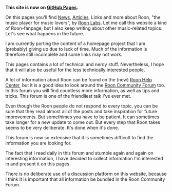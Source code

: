 **This site is now on [GitHub Pages](https://florib779.github.io/Roon/).**

On this pages you'll find [News](/Roon/news.html), [Articles](/Roon/articles/), Links and more about Roon, "the music player for music lovers", by [Roon Labs](https://roonlabs.com). Let me call this website a kind of Roon-fanpage, but I also keep writing about other music-related topics. Let's see what happens in the future.

I am currently porting the content of a homepage project that I am (probably) giving up due to lack of time. Much of the information is therefore still incomplete and some links may not work.

This pages contains a lot of technical and nerdy stuff. Nevertheless, I hope that it will also be useful for the less technically interested people.

A lot of information about Roon can be found on the (new) [Roon Help Center](https://help.roonlabs.com/), but it is a good idea to look around the [Roon Community Forum](https://community.roonlabs.com/) too. In this forum you will find countless more information, as well as tips and tricks. This forum is one of the friendliest talk I've ever met.

Even though the Roon people do not respond to every topic, you can be sure that they read almost all of the posts and take inspiration for future improvements. But somethimes you have to be patient. It can sometimes take longer for a new update to come out. But every step that Roon takes seems to be very deliberate. It's done when it's done.

This forum is now so extensive that it is sometimes difficult to find the information you are looking for.

The fact that I read daily in this forum and stumble again and again on interesting information, I have decided to collect information I'm interested in and present it on this pages.

There is no deliberate use of a discussion platform on this website, because I think it is important that all information be bundled in the Roon Community Forum.
